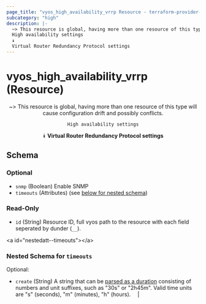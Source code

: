 ```yaml
---
page_title: "vyos_high_availability_vrrp Resource - terraform-provider-vyos"
subcategory: "high"
description: |-
  ~> This resource is global, having more than one resource of this type will cause configuration drift and possibly conflicts.
  High availability settings
  ⯯
  Virtual Router Redundancy Protocol settings
---
```


# vyos_high_availability_vrrp (Resource)
<center>

~> This resource is global, having more than one resource of this type will cause configuration drift and possibly conflicts.

	High availability settings
⯯
**Virtual Router Redundancy Protocol settings**


</center>

## Schema

### Optional

- `snmp` (Boolean) Enable SNMP
- `timeouts` (Attributes) (see [below for nested schema](#nestedatt--timeouts))

### Read-Only

- `id` (String) Resource ID, full vyos path to the resource with each field seperated by dunder (`__`).

&lt;a id=&#34;nestedatt--timeouts&#34;&gt;&lt;/a&gt;
### Nested Schema for `timeouts`

Optional:

- `create` (String) A string that can be [parsed as a duration](https://pkg.go.dev/time#ParseDuration) consisting of numbers and unit suffixes, such as &#34;30s&#34; or &#34;2h45m&#34;. Valid time units are &#34;s&#34; (seconds), &#34;m&#34; (minutes), &#34;h&#34; (hours).  &emsp;|
